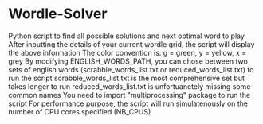 # Wordle-Solver
Python script to find all possible solutions and next optimal word to play
After inputting the details of your current wordle grid, the script will display the above information
The color convention is: g = green, y = yellow, x = grey
By modifying ENGLISH_WORDS_PATH, you can chose between two sets of english words (scrabble_words_list.txt or reduced_words_list.txt) to run the script
scrabble_words_list.txt is the most comprehensive set but takes longer to run
reduced_words_list.txt is unfortuanetely missing some common names
You need to import "multiprocessing" package to run the script
For performance purpose, the script will run simulatenously on the number of CPU cores specified (NB_CPUS)
